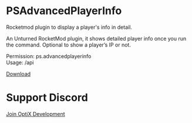 # PSAdvancedPlayerInfo
Rocketmod plugin to display a player's info in detail.

An Unturned RocketMod plugin, it shows detailed player info once you run the command.
Optional to show a player’s IP or not.

Permission: ps.advancedplayerinfo<br/>
Usage: /api <playername>

[Download](https://github.com/papershredder432/PSAdvancedPlayerInfo/releases/download/1.0.0/PSAdvancedPlayerInfo.dll)

# Support Discord
[Join OptiX Development](https://discord.gg/ydjYVJ2)
